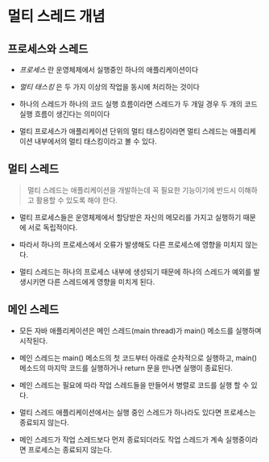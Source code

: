 # 멀티 스레드 개념
## 프로세스와 스레드
* _프로세스_ 란 운영체제에서 실행중인 하나의 애플리케이션이다

* _멀티 태스킹_ 은 두 가지 이상의 작업을 동시에 처리하는 것이다

* 하나의 스레드가 하나의 코드 실행 흐름이라면 스레드가 두 개일 경우 두 개의 코드 실행 흐름이 생긴다는 의미이다

* 멀티 프로세스가 애플리케이션 단위의 멀티 태스킹이라면 멀티 스레드는 애플리케이션 내부에서의 멀티 태스킹이라고 볼 수 있다.

## 멀티 스레드
> 멀티 스레드는 애플리케이션을 개발하는데 꼭 필요한 기능이기에 반드시 이해하고 활용할 수 있도록 해야 한다.

* 멀티 프로세스들은 운영체제에서 할당받은 자신의 메모리를 가지고 실행하기 때문에 서로 독립적이다. 

* 따라서 하나의 프로세스에서 오류가 발생해도 다른 프로세스에 영향을 미치지 않는다.

* 멀티 스레드는 하나의 프로세스 내부에 생성되기 때문에 하나의 스레드가 예외를 발생시키면 다른 스레드에게 영향을 미치게 된다.

## 메인 스레드
* 모든 자바 애플리케이션은 메인 스레드(main thread)가 main() 메소드를 실행하며 시작된다.

* 메인 스레드는 main() 메소드의 첫 코드부터 아래로 순차적으로 실행하고, main() 메소드의 마지막 코드를 실행하거나 return 문을 만나면 실행이 종료된다.

* 메인 스레드는 필요에 따라 작업 스레드들을 만들어서 병렬로 코드를 실행 할 수 있다.
* 멀티 스레드 애플리케이션에서는 실행 중인 스레드가 하나라도 있다면 프로세스는 종료되지 않는다.
* 메인 스레드가 작업 스레드보다 먼저 종료되더라도 작업 스레드가 계속 실행중이라면 프로세스는 종료되지 않는다.